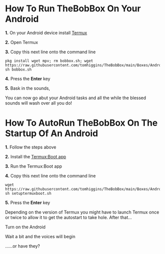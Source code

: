 # How To Run TheBobBox On Your Android

**1.** On your Android device install [Termux](https://termux.com/)

**2.** Open Termux

**3.** Copy this next line onto the command line

    pkg install wget mpv; rm bobbox.sh; wget https://raw.githubusercontent.com/tomhiggins/TheBobBox/main/Boxes/Android/bobbox.sh; sh bobbox.sh

**4.** Press the **Enter** key

**5.** Bask in the sounds,  

You can now go abut your Android tasks and all the while the blessed sounds will wash over all you do!

# How To AutoRun TheBobBox On The Startup Of An Android

**1.** Follow the steps above

**2.** Install the [Termux:Boot app](https://wiki.termux.com/wiki/Termux:Boot)

**3.** Run the Termux:Boot app

**4.** Copy this next line onto the command line

    wget https://raw.githubusercontent.com/tomhiggins/TheBobBox/main/Boxes/Android/setuptermuxboot.sh; sh setuptermuxboot.sh

**5.** Press the **Enter** key

Depending on the version of Termux  you might have to launch Termux once 
or twice to allow it to get the autostart to take hole. After that...

Turn on the Android

Wait a bit and the voices will begin

......or have they?
